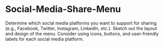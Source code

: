 # Social-Media-Share-Menu
Determine which social media platforms you want to support for sharing (e.g., Facebook, Twitter, Instagram, LinkedIn, etc.). Sketch out the layout and design of the menu. Consider using icons, buttons, and user-friendly labels for each social media platform.

